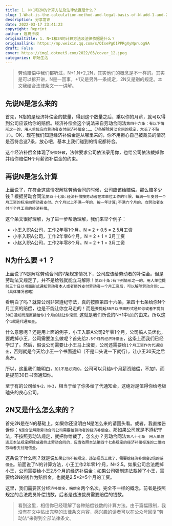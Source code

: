 ```yaml
---
title: 1. N+1和2N的计算方法及法律依据是什么？
slug: 1-What-is-the-calculation-method-and-legal-basis-of-N-add-1-and-2n
description: 分享常识
date: 2022-03-17 23:41:23
copyright: Reprint
author: 逃离沙漠
originaltitle: 1. N+1和2N的计算方法及法律依据是什么？
originallink: https://mp.weixin.qq.com/s/QIsePgO1PPRgXyNpruog9A
draft: False
cover: https://img1.dotnet9.com/2022/03/cover_12.jpeg
categories: 职场生活
---
```


>劳动赔偿中我们都听过，N+1,N+2,2N，其实他们的概念是不一样的。其实是可以拆开讲，N是一回事，+1又是另外一条规定，2N又是别的规定。本文我结合法律条文一一讲解。

## 先说N是怎么来的

首先，N指的是经济补偿金的数量，得到这个数量之后，乘以你的月薪，就可以得到公司应该给你的赔偿。经济补偿金这个说法来自劳动合同法`第四十六条：有以下情形之一的，用人单位应向劳动者支付经济补偿金:……（7条解除劳动合同的规定，太长了不贴了）`。OK，现在我们知道经济补偿金是从哪里来的，你不用担心自己被裁员的情况是否符合这7条，放心吧，基本上我们碰到的情况都符合。

这个经济补偿金体现了`好聚好散`，法律要求公司依法录用你，也给公司依法裁掉你并给你赔偿N个月薪资补偿金的约束。

## 再说N是怎么计算

上面说了，在符合这些情况解除劳动合同的时候，公司应该给赔偿。那么赔多少钱？根据劳动合同法`第四十七条:经济补偿按劳动者在本单位工作的年限，每满一年支付一个月工资的标准向劳动者支付。六个月以上不满一年的，按一年计算;不满六个月的，向劳动者支付半个月工资的经济补偿`。

这个条文很好理解，为了进一步帮助理解，我们来举个例子：

- 小王入职A公司，工作2年零1个月。N = 2 + 0.5 = 2.5月工资
- 小李入职A公司，工作2年零6个月。N = 2 + 1   = 3月工资
- 小赵入职A公司，工作2年零8个月。N = 2 + 1   = 3月工资

## N为什么要 +1 ？

上面说了N是解除劳动合同的7条规定情况下，公司应该给劳动者的补偿金。但是劳动法又规定了，并不是给钱就能立马解除！`第四十条:有下列情形之一的，用人单位提前三十日以书面形式通知劳动者本人或者额外支付劳动者一个月工资后，可以解除劳动合同:……（具体情况省略）`

看明白了吗？就算公司非常遵纪守法，真的按照第四十六条，第四十七条给你N个月工资的赔偿，也是不能让你立马走的！而是`要提起30日以书面形式通知你或者不提前30日通知而是直接给你1个月的钱让你滚蛋`. 这就是我们所说的N+1中`加1`的由来。所以这个`1就是代通知金`。

什么意思呢？还是用上面的例子，小王入职A公司2年零1个月，公司搞人员优化，要裁掉小王，公司需要怎么做呢？首先给`2.5个月的经济补偿金`，这条上面我们已经学过了。然后，假设公司需要让小王马上滚蛋，公司还需要给`1个月工资作为代通知金`，否则就是今天给小王一个书面通知（不是口头说一下就行），让小王30天之后离开。

所以，这里我们能明白，`加1不是必须的`，公司可以只给`N`个月薪资赔偿，不加1，而是提前30日书面通知你。

至于有的公司给`N+2，N+3`，相当于给了你多给了代通知金，这绝对是值得你给老板磕头的良心公司。

## 2N又是什么怎么来的？

首先2N是在N的基础上。如果你还没明白N是怎么来的请回头看。或者，我直接告诉你：`N是合法解除劳动合同公司需要给劳动者的经济补偿金`。那如果公司就是不遵纪守法，不按照劳动法规定，就把你给裁了，怎么办？劳动合同法`第八十七条　用人单位违反本法规定解除或者终止劳动合同的，应当依照本法第四十七条规定的经济补偿标准的二倍向劳动者支付赔偿金。`

这条说了什么呢？就是说`如果公司不按规定，违法把员工裁了，需要给经济补偿金2倍的赔偿金`。前面说了N的计算方法，小王工作2年零1个月，N=2.5。如果公司合法裁掉小王，公司需要给小王2.5个月的经济补偿金；如果公司强制违法裁掉了小王，需要给2N的钱作为赔偿金，也就是2.5*2=5个月的工资。

这里，我们需要区分经`济补偿金，赔偿金`两个名次。完全不一样的概念。前者是按照规定的合法裁员补偿钱数，后者是违法裁员需要赔偿的钱数。

>看到这里，相信你已经理解了各种赔偿钱数的计算方法。由于篇幅限制，我没有在文中贴出完整的法律条文内容，感兴趣的读者可以在公众号回复”劳动法“来得到全部法律条文。